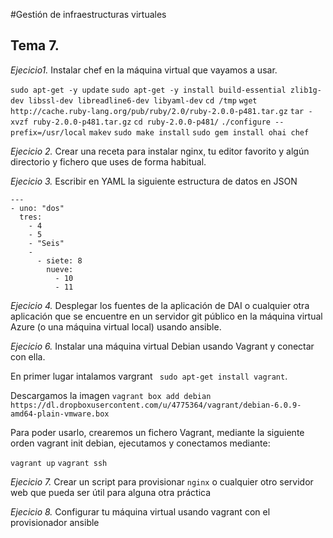 #Gestión de infraestructuras virtuales

## Tema 7.

*Ejecicio1.* Instalar chef en la máquina virtual que vayamos a usar.

```sudo apt-get -y update```
```sudo apt-get -y install build-essential zlib1g-dev libssl-dev libreadline6-dev libyaml-dev```
```cd /tmp```
```wget http://cache.ruby-lang.org/pub/ruby/2.0/ruby-2.0.0-p481.tar.gz```
```tar -xvzf ruby-2.0.0-p481.tar.gz```
```cd ruby-2.0.0-p481/```
```./configure --prefix=/usr/local```
```makev```
```sudo make install```
```sudo gem install ohai chef```

*Ejecicio 2.* Crear una receta para instalar nginx, tu editor favorito y algún directorio y fichero que uses de forma habitual.

*Ejecicio 3.* Escribir en YAML la siguiente estructura de datos en JSON

```
---
- uno: "dos"
  tres:
    - 4
    - 5
    - "Seis"
    -
      - siete: 8
        nueve:
          - 10
          - 11
```

*Ejecicio 4.* Desplegar los fuentes de la aplicación de DAI o cualquier otra aplicación que se encuentre en un servidor git público en la máquina virtual Azure (o una máquina virtual local) usando ansible.



*Ejecicio 6.* Instalar una máquina virtual Debian usando Vagrant y conectar con ella.

En primer lugar intalamos vargrant ``` sudo apt-get install vagrant```.

Descargamos la imagen ```vagrant box add debian https://dl.dropboxusercontent.com/u/4775364/vagrant/debian-6.0.9-amd64-plain-vmware.box```

Para poder usarlo, crearemos un fichero Vagrant, mediante la siguiente orden vagrant init debian, ejecutamos y conectamos mediante:

```vagrant up```
```vagrant ssh```


*Ejecicio 7.* Crear un script para provisionar `nginx` o cualquier otro servidor web que pueda ser útil para alguna otra práctica

*Ejecicio 8.* Configurar tu máquina virtual usando vagrant con el provisionador ansible

